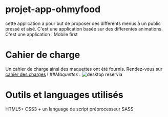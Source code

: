 # projet-app-ohmyfood
cette application a pour but de proposer des differents menus à un public pressé et aisé. C'est une application basée sur des differentes animations.
C'est une application : Mobile first
# Cahier de charge
Un cahier de charge ainsi des maquettes ont été fournis. 
Rendez-vous sur [cahier des charges](https://s3-eu-west-1.amazonaws.com/course.oc-static.com/projects/DW_P3/Brief%20cre%CC%81atif%20-%20Ohmyfood!.pdf) !
##*Maquettes* : 
![desktop reservia](/https://github.com/Marwafrawes/projet-app-ohmyfood/blob/main/assets/images/Accueil.png)
# Outils et languages utilisés 
HTML5+ CSS3 + un language de script préprocesseur SASS 
